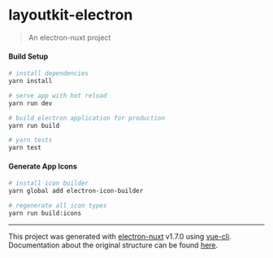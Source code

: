 # layoutkit-electron

> An electron-nuxt project

#### Build Setup

``` bash
# install dependencies
yarn install

# serve app with hot reload
yarn run dev

# build electron application for production
yarn run build

# yarn tests
yarn test
```

#### Generate App Icons
```bash
# install icon builder
yarn global add electron-icon-builder

# regenerate all icon types
yarn run build:icons
```

---

This project was generated with [electron-nuxt](https://github.com/michalzaq12/electron-nuxt) v1.7.0
using [vue-cli](https://github.com/vuejs/vue-cli). Documentation about the original structure can be
found [here](https://github.com/michalzaq12/electron-nuxt/blob/master/README.md).
